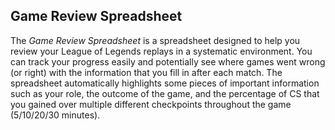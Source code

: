 ## Game Review Spreadsheet
The *Game Review Spreadsheet* is a spreadsheet designed to help you review your League of Legends replays in a systematic environment. You can track your progress easily and potentially see where games went wrong (or right) with the information that you fill in after each match. The spreadsheet automatically highlights some pieces of important information such as your role, the outcome of the game, and the percentage of CS that you gained over multiple different checkpoints throughout the game (5/10/20/30 minutes). 
